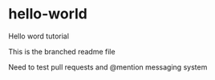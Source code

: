 # hello-world
Hello word tutorial

This is the branched readme file

Need to test pull requests and @mention messaging system
